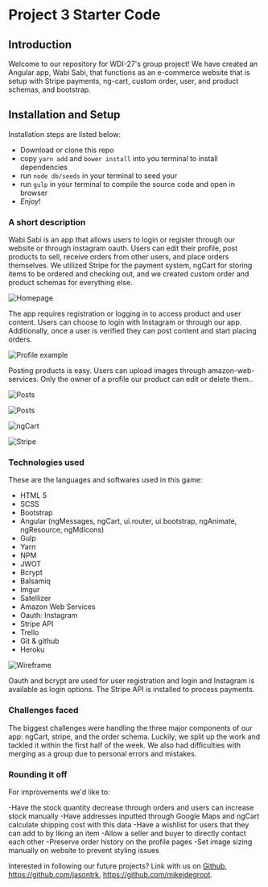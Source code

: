# Project 3 Starter Code

## Introduction


Welcome to our repository for WDI-27's group project! We have created an Angular app, Wabi Sabi, that functions as an e-commerce website that is setup with Stripe payments, ng-cart, custom order, user, and product schemas, and bootstrap.

## Installation and Setup

Installation steps are listed below:

* Download or clone this repo
* copy `yarn add` and `bower install` into you terminal to install dependencies
* run `node db/seeds` in your terminal to seed your
* run `gulp` in your terminal to compile the source code and open in browser
* _Enjoy_!

### A short description

Wabi Sabi is an app that allows users to login or register through our website or through instagram oauth. Users can edit their profile, post products to sell, receive orders from other users, and place orders themselves. We utilized Stripe for the payment system, ngCart for storing items to be ordered and checking out, and we created custom order and product schemas for everything else.

![Homepage](http://i.imgur.com/8Cyut95.png)

The app requires registration or logging in to access product and user content. Users can choose to login with Instagram or through our app. Additionally, once a user is verified they can post content and start placing orders.

![Profile example](http://i.imgur.com/0SnmGlU.png)

Posting products is easy. Users can upload images through amazon-web-services. Only the owner of a profile our product can edit or delete them..

![Posts](http://i.imgur.com/ShTnFlT.png)

![Posts](http://i.imgur.com/qEpXkAM.png)

![ngCart](http://i.imgur.com/eLvghIa.png)

![Stripe](http://i.imgur.com/XrglUEu.png)


### Technologies used

These are the languages and softwares used in this game:

- HTML 5
- SCSS
- Bootstrap
- Angular (ngMessages, ngCart, ui.router, ui.bootstrap, ngAnimate, ngResource, ngMdIcons)
- Gulp
- Yarn
- NPM
- JWOT
- Bcrypt
- Balsamiq
- Imgur
- Satellizer
- Amazon Web Services
- Oauth: Instagram
- Stripe API
- Trello
- Git & github
- Heroku

![Wireframe](http://i.imgur.com/Dc9Bl7k.png)

Oauth and bcrypt are used for user registration and login and Instagram is available as login options. The Stripe API is installed to process payments.

### Challenges faced

The biggest challenges were handling the three major components of our app: ngCart, stripe, and the order schema. Luckily, we split up the work and tackled it within the first half of the week. We also had difficulties with merging as a group due to personal errors and mistakes.

### Rounding it off

For improvements we'd like to:

-Have the stock quantity decrease through orders and users can increase stock manually
-Have addresses inputted through Google Maps and ngCart calculate shipping cost with this data
-Have a wishlist for users that they can add to by liking an item
-Allow a seller and buyer to directly contact each other
-Preserve order history on the profile pages
-Set image sizing manually on website to prevent styling issues

Interested in following our future projects? Link with us on [Github](https://github.com/alexandriako), https://github.com/jasontrk, https://github.com/mikejdegroot.
